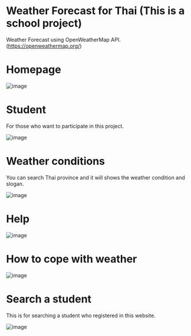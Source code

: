 # Weather Forecast for Thai (This is a school project)

Weather Forecast using OpenWeatherMap API. (https://openweathermap.org/)

# Homepage

![image](../main/src/assets/readme-img/homepage.PNG)

# Student

For those who want to participate in this project.

![image](../main/src/assets/readme-img/student.PNG)

# Weather conditions

You can search Thai province and it will shows the weather condition and slogan.

![image](../main/src/assets/readme-img/search.PNG)

# Help

![image](../main/src/assets/readme-img/help.PNG)

# How to cope with weather

![image](../main/src/assets/readme-img/howto.PNG)

# Search a student

This is for searching a student who registered in this website.

![image](../main/src/assets/readme-img/searchstudent.png)

